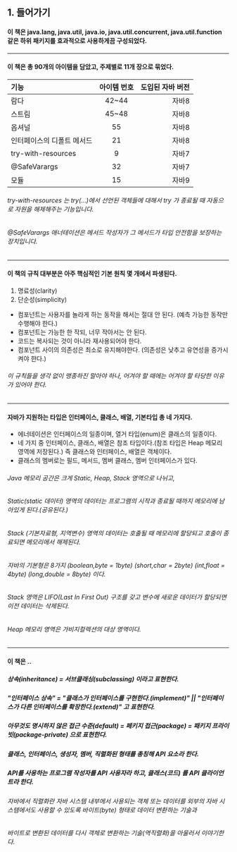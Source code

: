 ## 1. 들어가기

#### 이 책은 java.lang, java.util, java.io, java.util.concurrent, java.util.function 같은 하위 패키지를 효과적으로 사용하게끔 구성되었다.
---
#### 이 책은 총 90개의 아이템을 담았고, 주제별로 11개 장으로 묶었다.

|기능                   |아이템 번호|도입된 자바 버전|
|:---------------------|:-------:|------------:|
|람다                   |  42~44  |         자바8|
|스트림                 |  45~48   |         자바8|
|옵셔널                 |  55      |         자바8|
|인터페이스의 디폴트 메서드 |  21      |         자바8|
|try-with-resources     |  9      |         자바7|
|@SafeVarargs           |  32     |         자바7|
|모듈                    |  15     |         자바9|

###### try-with-resources 는 try(...)에서 선언된 객체들에 대해서 try 가 종료될 때 자동으로 자원을 해제해주는 기능입니다.
###### @SafeVarargs 애너테이션은 메서드 작성자가 그 메서드가 타입 안전함을 보장하는 장치입니다.
---
#### 이 책의 규칙 대부분은 아주 핵심적인 기본 원칙 몇 개에서 파생된다.
1. 명료성(clarity)
2. 단순성(simplicity)

- 컴포넌트는 사용자를 놀라게 하는 동작을 해서는 절대 안 된다. (예측 가능한 동작만 수행해야 한다.)
- 컴포넌트는 가능한 한 작되, 너무 작아서는 안 된다.
- 코드는 복사되는 것이 아니라 재사용되어야 한다.
- 컴포넌트 사이의 의존성은 최소로 유지해야한다. (의존성은 낮추고 유연성을 증가시켜야 한다.)
###### 이 규칙들을 생각 없이 맹종하진 말아야 하나, 어겨야 할 때에는 어겨야 할 타당한 이유가 있어야 한다.
---
#### 자바가 지원하는 타입은 인터페이스, 클래스, 배열, 기본타입 총 네 가지다.
- 에너테이션은 인터페이스의 일종이며, 열거 타입(enum)은 클래스의 일종이다.
- 네 가지 중 인터페이스, 클래스, 배열은 참조 타입이다.(참조 타입은 Heap 메모리 영역에 저장된다.) 즉 클래스와 인터페이스, 배열은 객체이다.
- 클래스의 멤버로는 필드, 메서드, 멤버 클래스, 멤버 인터페이스가 있다.
###### Java 메모리 공간은 크게 Static, Heap, Stack 영역으로 나뉘고,  
###### Static(static 데이터) 영역의 데이터는 프로그램의 시작과 종료될 때까지 메모리에 남아있게 된다.(공유된다.)
###### Stack (기본자료형, 지역변수) 영역의 데이터는 호출될 때 메모리에 할당되고 호출이 종료되면 메모리에서 해제된다.
###### 자바의 기본형은 8가지 (boolean,byte = 1byte) (short,char = 2byte) (int,float = 4byte) (long,double = 8byte) 이다.
###### Stack 영역은 LIFO(Last In First Out) 구조를 갖고 변수에 새로운 데이터가 할당되면 이전 데이터는 삭제된다.
###### Heap 메모리 영역은 가비지컬렉션의 대상 영역이다.
---
#### 이 책은 ..
##### 상속(inheritance) = 서브클래싱(subclassing) 이라고 표현한다.
##### "인터페이스 상속" = "클래스가 인터페이스를 구현한다.(implement)" || "인터페이스가 다른 인터페이스를 확장한다.(extend)" 고 표현한다.
##### 아무것도 명시하지 않은 접근 수준(default) = 페키지 접근(package) = 패키지 프라이빗(package-private) 으로 표현한다.
##### 클래스, 인터페이스, 생성자, 멤버, 직렬화된 형태를 총칭해 API 요소라 한다.
##### API를 사용하는 프로그램 작성자를 API 사용자라 하고, 클래스(코드) 를 API 클라이언트라 한다.

###### 자바에서 직렬화란 자바 시스템 내부에서 사용되는 객체 또는 데이터를 외부의 자바 시스템에서도 사용할 수 있도록 바이트(byte) 형태로 데이터 변환하는 기술과 
###### 바이트로 변환된 데이터를 다시 객체로 변환하는 기술(역직렬화)을 아울러서 이야기한다.

